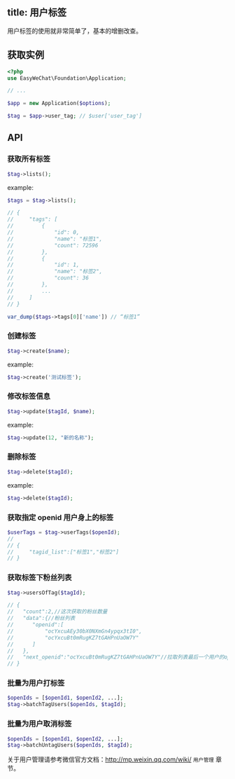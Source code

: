 title: 用户标签
---

用户标签的使用就非常简单了，基本的增删改查。

## 获取实例

```php
<?php
use EasyWeChat\Foundation\Application;

// ...

$app = new Application($options);

$tag = $app->user_tag; // $user['user_tag']
```

## API

### 获取所有标签

```php
$tag->lists();
```

example:

```php
$tags = $tag->lists();

// {
//     "tags": [
//         {
//             "id": 0,
//             "name": "标签1",
//             "count": 72596
//         },
//         {
//             "id": 1,
//             "name": "标签2",
//             "count": 36
//         },
//         ...
//     ]
// }

var_dump($tags->tags[0]['name']) // “标签1”
```

### 创建标签

```php
$tag->create($name);
```

example:

```php
$tag->create('测试标签');
```

### 修改标签信息

```php
$tag->update($tagId, $name);
```

example:

```php
$tag->update(12, "新的名称");
```

### 删除标签

```php
$tag->delete($tagId);
```

example:

```php
$tag->delete($tagId);
```

### 获取指定 openid 用户身上的标签

```php
$userTags = $tag->userTags($openId);
//
// {
//     "tagid_list":["标签1","标签2"]
// }
```

### 获取标签下粉丝列表

```php
$tag->usersOfTag($tagId);

// {
//   "count":2,//这次获取的粉丝数量
//   "data":{//粉丝列表
//      "openid":[
//          "ocYxcuAEy30bX0NXmGn4ypqx3tI0",
//          "ocYxcuBt0mRugKZ7tGAHPnUaOW7Y"
//      ]
//   },
//   "next_openid":"ocYxcuBt0mRugKZ7tGAHPnUaOW7Y"//拉取列表最后一个用户的openid
// }
```

### 批量为用户打标签

```php
$openIds = [$openId1, $openId2, ...];
$tag->batchTagUsers($openIds, $tagId);
```


### 批量为用户取消标签

```php
$openIds = [$openId1, $openId2, ...];
$tag->batchUntagUsers($openIds, $tagId);
```

关于用户管理请参考微信官方文档：http://mp.weixin.qq.com/wiki/ `用户管理` 章节。
